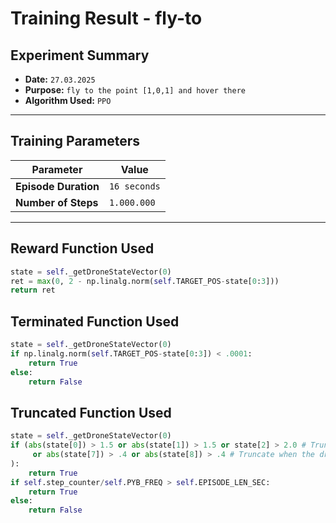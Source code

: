 # Training Result - fly-to

## Experiment Summary  
- **Date:** `27.03.2025`  
- **Purpose:** `fly to the point [1,0,1] and hover there`  
- **Algorithm Used:** `PPO`  

---

## Training Parameters  

| Parameter              | Value        |
|------------------------|--------------|
| **Episode Duration**   | `16 seconds` |
| **Number of Steps**    | `1.000.000`  |
---

## Reward Function Used  

```python
state = self._getDroneStateVector(0)
ret = max(0, 2 - np.linalg.norm(self.TARGET_POS-state[0:3]))
return ret
```

## Terminated Function Used  
```python
state = self._getDroneStateVector(0)
if np.linalg.norm(self.TARGET_POS-state[0:3]) < .0001:
    return True
else:
    return False
```

## Truncated Function Used  
```python
state = self._getDroneStateVector(0)
if (abs(state[0]) > 1.5 or abs(state[1]) > 1.5 or state[2] > 2.0 # Truncate when the drone is too far away
     or abs(state[7]) > .4 or abs(state[8]) > .4 # Truncate when the drone is too tilted
):
    return True
if self.step_counter/self.PYB_FREQ > self.EPISODE_LEN_SEC:
    return True
else:
    return False
```